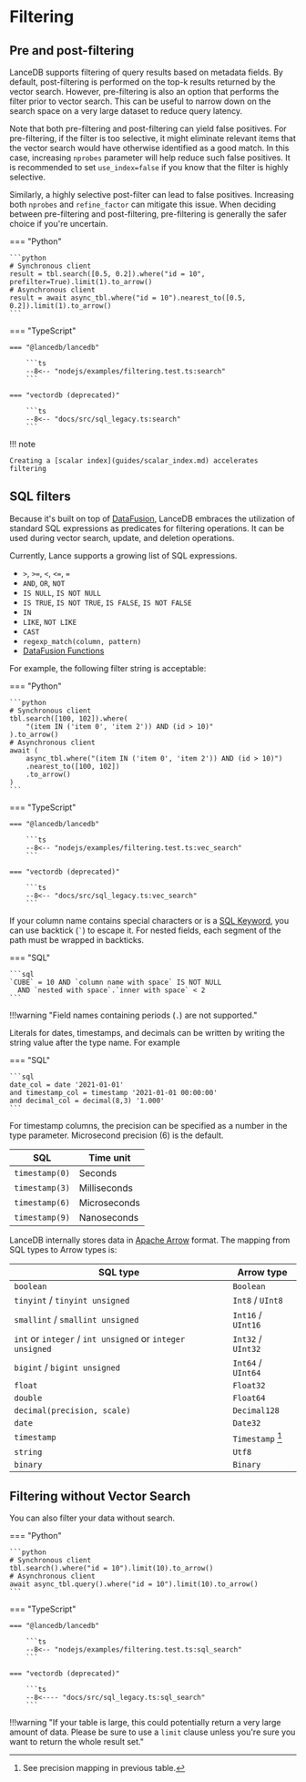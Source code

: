 # Filtering

## Pre and post-filtering

LanceDB supports filtering of query results based on metadata fields. By default, post-filtering is
performed on the top-k results returned by the vector search. However, pre-filtering is also an
option that performs the filter prior to vector search. This can be useful to narrow down on
the search space on a very large dataset to reduce query latency.

Note that both pre-filtering and post-filtering can yield false positives. For pre-filtering, if the filter is too selective, it might eliminate relevant items that the vector search would have otherwise identified as a good match. In this case, increasing `nprobes` parameter will help reduce such false positives. It is recommended to set `use_index=false` if you know that the filter is highly selective.

Similarly, a highly selective post-filter can lead to false positives. Increasing both `nprobes` and `refine_factor` can mitigate this issue. When deciding between pre-filtering and post-filtering, pre-filtering is generally the safer choice if you're uncertain.

<!-- Setup Code
```python
import lancedb
import numpy as np
uri = "data/sample-lancedb"
db = lancedb.connect(uri)

data = [{"vector": row, "item": f"item {i}", "id": i}
     for i, row in enumerate(np.random.random((10_000, 2)).astype('int'))]

tbl = db.create_table("my_vectors", data=data)
```
-->
<!-- Setup Code
```javascript
const vectordb = require('vectordb')
const db = await vectordb.connect('data/sample-lancedb')

let data = []
for (let i = 0; i < 10_000; i++) {
     data.push({vector: Array(1536).fill(i), id: i, item: `item ${i}`, strId: `${i}`})
}
const tbl = await db.createTable('myVectors', data)
```
-->

=== "Python"

    ```python
    # Synchronous client
    result = tbl.search([0.5, 0.2]).where("id = 10", prefilter=True).limit(1).to_arrow()
    # Asynchronous client
    result = await async_tbl.where("id = 10").nearest_to([0.5, 0.2]).limit(1).to_arrow()
    ```

=== "TypeScript"

    === "@lancedb/lancedb"

        ```ts
        --8<-- "nodejs/examples/filtering.test.ts:search"
        ```

    === "vectordb (deprecated)"

        ```ts
        --8<-- "docs/src/sql_legacy.ts:search"
        ```
!!! note

    Creating a [scalar index](guides/scalar_index.md) accelerates filtering

## SQL filters

Because it's built on top of [DataFusion](https://github.com/apache/arrow-datafusion), LanceDB
embraces the utilization of standard SQL expressions as predicates for filtering operations.
It can be used during vector search, update, and deletion operations.

Currently, Lance supports a growing list of SQL expressions.

- `>`, `>=`, `<`, `<=`, `=`
- `AND`, `OR`, `NOT`
- `IS NULL`, `IS NOT NULL`
- `IS TRUE`, `IS NOT TRUE`, `IS FALSE`, `IS NOT FALSE`
- `IN`
- `LIKE`, `NOT LIKE`
- `CAST`
- `regexp_match(column, pattern)`
- [DataFusion Functions](https://arrow.apache.org/datafusion/user-guide/sql/scalar_functions.html)

For example, the following filter string is acceptable:

=== "Python"

    ```python
    # Synchronous client
    tbl.search([100, 102]).where(
        "(item IN ('item 0', 'item 2')) AND (id > 10)"
    ).to_arrow()
    # Asynchronous client
    await (
        async_tbl.where("(item IN ('item 0', 'item 2')) AND (id > 10)")
        .nearest_to([100, 102])
        .to_arrow()
    )
    ```

=== "TypeScript"

    === "@lancedb/lancedb"

        ```ts
        --8<-- "nodejs/examples/filtering.test.ts:vec_search"
        ```

    === "vectordb (deprecated)"

        ```ts
        --8<-- "docs/src/sql_legacy.ts:vec_search"
        ```

If your column name contains special characters or is a [SQL Keyword](https://docs.rs/sqlparser/latest/sqlparser/keywords/index.html),
you can use backtick (`` ` ``) to escape it. For nested fields, each segment of the
path must be wrapped in backticks.

=== "SQL"

    ```sql
    `CUBE` = 10 AND `column name with space` IS NOT NULL
      AND `nested with space`.`inner with space` < 2
    ```

!!!warning "Field names containing periods (`.`) are not supported."

Literals for dates, timestamps, and decimals can be written by writing the string
value after the type name. For example

=== "SQL"

    ```sql
    date_col = date '2021-01-01'
    and timestamp_col = timestamp '2021-01-01 00:00:00'
    and decimal_col = decimal(8,3) '1.000'
    ```

For timestamp columns, the precision can be specified as a number in the type
parameter. Microsecond precision (6) is the default.

| SQL            | Time unit    |
| -------------- | ------------ |
| `timestamp(0)` | Seconds      |
| `timestamp(3)` | Milliseconds |
| `timestamp(6)` | Microseconds |
| `timestamp(9)` | Nanoseconds  |

LanceDB internally stores data in [Apache Arrow](https://arrow.apache.org/) format.
The mapping from SQL types to Arrow types is:

| SQL type                                                  | Arrow type         |
| --------------------------------------------------------- | ------------------ |
| `boolean`                                                 | `Boolean`          |
| `tinyint` / `tinyint unsigned`                            | `Int8` / `UInt8`   |
| `smallint` / `smallint unsigned`                          | `Int16` / `UInt16` |
| `int` or `integer` / `int unsigned` or `integer unsigned` | `Int32` / `UInt32` |
| `bigint` / `bigint unsigned`                              | `Int64` / `UInt64` |
| `float`                                                   | `Float32`          |
| `double`                                                  | `Float64`          |
| `decimal(precision, scale)`                               | `Decimal128`       |
| `date`                                                    | `Date32`           |
| `timestamp`                                               | `Timestamp` [^1]   |
| `string`                                                  | `Utf8`             |
| `binary`                                                  | `Binary`           |

[^1]: See precision mapping in previous table.

## Filtering without Vector Search

You can also filter your data without search.

=== "Python"

    ```python
    # Synchronous client
    tbl.search().where("id = 10").limit(10).to_arrow()
    # Asynchronous client
    await async_tbl.query().where("id = 10").limit(10).to_arrow()
    ```

=== "TypeScript"

    === "@lancedb/lancedb"

        ```ts
        --8<-- "nodejs/examples/filtering.test.ts:sql_search"
        ```

    === "vectordb (deprecated)"

        ```ts
        --8<---- "docs/src/sql_legacy.ts:sql_search"
        ```

!!!warning "If your table is large, this could potentially return a very large amount of data. Please be sure to use a `limit` clause unless you're sure you want to return the whole result set."

